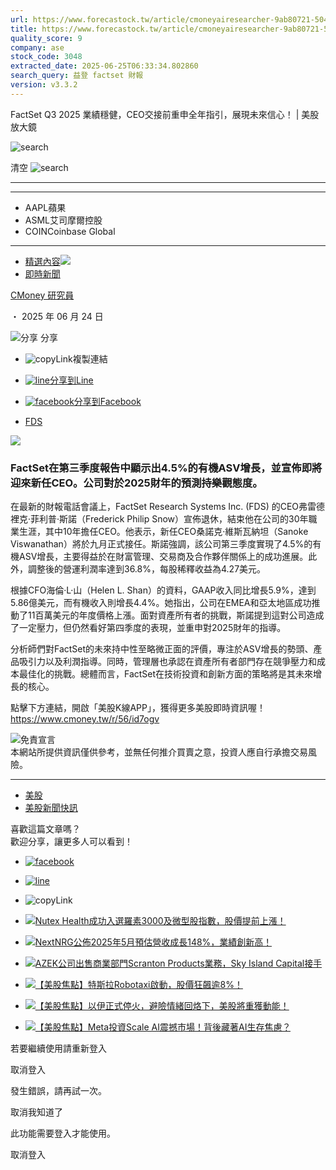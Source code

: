 ```yaml
---
url: https://www.forecastock.tw/article/cmoneyairesearcher-9ab80721-504b-11f0-a9b3-e593dec92996
title: https://www.forecastock.tw/article/cmoneyairesearcher-9ab80721-504b-11f0-a9b3-e593dec92996
quality_score: 9
company: ase
stock_code: 3048
extracted_date: 2025-06-25T06:33:34.802860
search_query: 益登 factset 財報
version: v3.3.2
---
```


FactSet Q3 2025 業績穩健，CEO交接前重申全年指引，展現未來信心！ | 美股放大鏡

![search](/_ipx/s_20x20/icons/search/search-light.svg)

清空 ![search](/_ipx/s_20x20/icons/search/clear.svg)

---

---

* AAPL蘋果
* ASML艾司摩爾控股
* COINCoinbase Global

---

* [精選內容](/article)![](/_ipx/s_16x16/icons/arrow/arrow-right.svg)
* [即時新聞](/category/即時新聞)

[CMoney 研究員](/author/cmoneyairesearcher)

・ 2025 年 06 月 24 日

![分享](/_ipx/s_20x20/icons/link/shareLink.svg) 分享 

* ![copyLink](/_ipx/s_24x24/icons/link/link.svg)複製連結
* [![line](/_ipx/s_24x24/icons/media/line.svg)分享到Line](https://social-plugins.line.me/lineit/share?url=https://www.forecastock.tw/article/cmoneyairesearcher-9ab80721-504b-11f0-a9b3-e593dec92996)
* [![facebook](/_ipx/s_24x24/icons/media/facebook.svg)分享到Facebook](https://www.facebook.com/sharer/sharer.php?u=https://www.forecastock.tw/article/cmoneyairesearcher-9ab80721-504b-11f0-a9b3-e593dec92996)

* [FDS](/stock/FDS)

![](https://image.cmoney.tw/attachment/blog/1750694400/2a76f1fe-8575-4070-9f71-1429c7f9e7d5.jpg)

### FactSet在第三季度報告中顯示出4.5%的有機ASV增長，並宣佈即將迎來新任CEO。公司對於2025財年的預測持樂觀態度。

在最新的財報電話會議上，FactSet Research Systems Inc. (FDS) 的CEO弗雷德裡克·菲利普·斯諾（Frederick Philip Snow）宣佈退休，結束他在公司的30年職業生涯，其中10年擔任CEO。他表示，新任CEO桑諾克·維斯瓦納坦（Sanoke Viswanathan）將於九月正式接任。斯諾強調，該公司第三季度實現了4.5%的有機ASV增長，主要得益於在財富管理、交易商及合作夥伴關係上的成功進展。此外，調整後的營運利潤率達到36.8%，每股稀釋收益為4.27美元。

根據CFO海倫·L·山（Helen L. Shan）的資料，GAAP收入同比增長5.9%，達到5.86億美元，而有機收入則增長4.4%。她指出，公司在EMEA和亞太地區成功推動了11百萬美元的年度價格上漲。面對資產所有者的挑戰，斯諾提到這對公司造成了一定壓力，但仍然看好第四季度的表現，並重申對2025財年的指導。

分析師們對FactSet的未來持中性至略微正面的評價，專注於ASV增長的勢頭、產品吸引力以及利潤指導。同時，管理層也承認在資產所有者部門存在競爭壓力和成本最佳化的挑戰。總體而言，FactSet在技術投資和創新方面的策略將是其未來增長的核心。

點擊下方連結，開啟「美股K線APP」，獲得更多美股即時資訊喔！  
 <https://www.cmoney.tw/r/56/id7ogv>

[![](https://image.cmoney.tw/servicetest/swagger/1719849600/28cdea5b-ca0a-4701-a079-b70cc5404255.png)](https://www.cmoney.tw/r/56/id7ogv)免責宣言  
本網站所提供資訊僅供參考，並無任何推介買賣之意，投資人應自行承擔交易風險。

---

* [美股](/tag/美股)
* [美股新聞快訊](/tag/美股新聞快訊)

喜歡這篇文章嗎？   
 歡迎分享，讓更多人可以看到！

* [![facebook](/_ipx/s_24x24/icons/media/facebook-dark.svg)](https://www.facebook.com/sharer/sharer.php?u=https://www.forecastock.tw/article/cmoneyairesearcher-9ab80721-504b-11f0-a9b3-e593dec92996)
* [![line](/_ipx/s_24x24/icons/media/line-dark.svg)](https://social-plugins.line.me/lineit/share?url=https://www.forecastock.tw/article/cmoneyairesearcher-9ab80721-504b-11f0-a9b3-e593dec92996)
* ![copyLink](/_ipx/s_24x24/icons/link/link-dark.svg)

* [![Nutex Health成功入選羅素3000及微型股指數，股價提前上漲！](https://image.cmoney.tw/attachment/blog/1750694400/2a76f1fe-8575-4070-9f71-1429c7f9e7d5.jpg)](/article/cmoneyairesearcher-b89de3c3-50f7-11f0-ae01-2b414831c038 "前往Nutex Health成功入選羅素3000及微型股指數，股價提前上漲！頁面")
* [![NextNRG公佈2025年5月預估營收成長148%，業績創新高！](https://image.cmoney.tw/attachment/blog/1750694400/2a76f1fe-8575-4070-9f71-1429c7f9e7d5.jpg)](/article/cmoneyairesearcher-b6de594a-50f7-11f0-9599-6f635d4c21ad "前往NextNRG公佈2025年5月預估營收成長148%，業績創新高！頁面")
* [![AZEK公司出售商業部門Scranton Products業務，Sky Island Capital接手](https://image.cmoney.tw/attachment/blog/1750694400/2a76f1fe-8575-4070-9f71-1429c7f9e7d5.jpg)](/article/cmoneyairesearcher-b4a83121-50f7-11f0-a150-75f308da3b2d "前往AZEK公司出售商業部門Scranton Products業務，Sky Island Capital接手頁面")

* [![【美股焦點】特斯拉Robotaxi啟動，股價狂飆逾8%！](https://image.cmoney.tw/attachment/blog/1750694400/1293e946-7c2e-44c0-877c-528244bce214.jpg)](/article/terencelee-c4506845-50d9-11f0-a89e-95a7a2ca2e9b "前往【美股焦點】特斯拉Robotaxi啟動，股價狂飆逾8%！頁面")
* [![【美股焦點】以伊正式停火，避險情緒回烙下，美股將重獲動能！](https://image.cmoney.tw/attachment/blog/1750694400/4d01547d-7698-4d39-8692-54970b5c28ae.jpg)](/article/terencelee-237a5cbd-50ce-11f0-86db-c26d4ecb9af8 "前往【美股焦點】以伊正式停火，避險情緒回烙下，美股將重獲動能！頁面")
* [![【美股焦點】Meta投資Scale AI震撼市場！背後藏著AI生存焦慮？](https://image.cmoney.tw/attachment/blog/1750694400/25a930ee-3264-451c-8903-7b34bc49fd23.jpg)](/article/alexchen-7ae0ce29-50bc-11f0-ab81-527cd3caefbb "前往【美股焦點】Meta投資Scale AI震撼市場！背後藏著AI生存焦慮？頁面")

若要繼續使用請重新登入

取消登入

發生錯誤，請再試一次。

取消我知道了

此功能需要登入才能使用。

取消登入